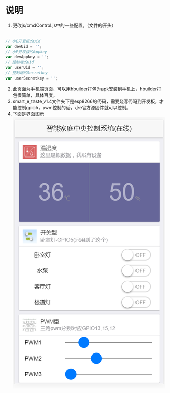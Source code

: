 # 说明
1. 更改js/cmdControl.js中的一些配置。（文件的开头）
``` javascript

// 小E开发板的uid
var devUid = '';
// 小E开发板的Appkey
var devAppkey = '';
// 控制端的uid
var userUid = '';
// 控制端的Secretkey
var userSecretkey = '';

```
2. 此页面为手机端页面，可以用hbuilder打包为apk安装到手机上，hbuilder打包很简单，具体百度。
3. smart_e_taste_v1.4文件夹下是esp8266的代码，需要烧写代码到开发板，才能控制gpio5，pwm控制的话，小e官方源固件就可以控制。
4. 下面是界面图示
![Alt text](./img/1.png)